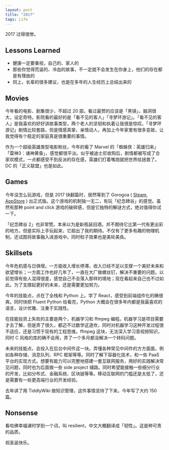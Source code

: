 ```yaml
---
layout: post
title: "2017"
tags: Life
---
```


2017 过得很惨。

<!--more-->

## Lessons Learned

* 健康一定要重视，自己的、家人的
* 那些你觉得荒诞的、冷血的故事，不一定就不会发生在你身上，他们的存在都是有理由的
* 同上，长辈的很多建议，也是在多年的人生经历上总结出来的

## Movies

今年看的电影、剧集很少，不超过 20 部。看过最赞的应该是「黑镜」，脑洞很大，设定奇特。影院看的最好的是「看不见的客人」「寻梦环游记」。「看不见的客人」是我喜欢的好好讲故事类型，两个老人的坚韧和执着让我很是惊叹。「寻梦环游记」剧情比较套路，但是情感真挚，亲情动人，再加上今年家里有很多变故，让我觉得有个稳定的家庭真是很重要的事情。

作为一个超级英雄类型电影粉丝，今年的看了 Marvel 的「蜘蛛侠：英雄归来」「雷神3：诸神黄昏」，感觉都很平淡。似乎被迪士尼收购后，剧情都被写成了合家欢模式，一点都感受不到反派的存在感，英雄们打着嘴炮就把世界给拯救了。DC 的「正义联盟」也是如此。

## Games

今年没怎么玩游戏，但是 2017 快翻篇时，居然等到了 Gorogoa ( [Steam][gorogoa-steam], [AppStore][gorogoa-appstore] ) 出正式版。这个游戏的机制独一无二，有玩「纪念碑谷」的感觉。虽然有那种 point and click 游戏的破碎感，但是它独特的解谜方式，绝对值得你试一下。

「纪念碑谷 2」也非常赞。本来以为是新瓶装旧酒，并不期待它比第一代有更出彩的地方。但是实际上手玩起来，它超出了我的期待。不仅有了更多有趣的物理机制，还试图将故事融入进游戏中。同时粒子效果也是美轮美奂。

[gorogoa-steam]: http://store.steampowered.com/app/557600/Gorogoa/
[gorogoa-appstore]: https://itunes.apple.com/cn/app/gorogoa/id1269225754?mt=8

## Skillsets

今年危机感与日俱增。一方面收入增长停滞，收入已经不足以支撑一个美好未来和欲望增长；一方面工作也好几年了，一直在大厂做螺丝钉，解决不重要的问题。以前觉得有些人混得很差，感觉自己不会落入那样的境地；现在看起来自己也不过如此。为了支撑起更好的未来，还是需要更加努力。

今年的技能点，点在了全栈和 Python 上。学了 React，感受到前端组件化的确很爽。同时快把 Fluent Python 给看完，Python 大概会在很多年内都是我最喜欢的语言，设计优雅、注重于实践性。

在技能投资上失败的主要是两个，机器学习和 ffmpeg 编程。机器学习是项目需要才去了解，但是弄了很久，都迈不过数学这道坎，同时对机器学习这种开发过程很不适应，还是习惯于现有的工程思维。ffmpeg 这块，无法深入学习音视频知识，同时 C 风格的库的确不会用，弄了一个多月都没解决一个转码问题。

未来的技能点，会投入在后台中间件这一块。弄懂各种常见中间件的方方面面，例如各种存储、消息队列、RPC 框架等等。同时了解下容器化技术，和一些 PaaS 平台的实现方式。想要有能力可以完整地搭建一套互联网服务，用好的实践解决常见问题，同时也为后面做一些 side project 铺路。同时希望能接触一些细分行业的开发，比如分布式、金融系统、区块链等等。移动互联网的门槛还是太低了，还是需要有一些更高端行业的开发经验。

去年讲了用 TiddlyWiki 做知识管理，这件事情坚持了下来。今年写了大约 150 篇。

## Nonsense

看哈佛幸福课时学到一个词，叫 resilient，中文大概翻译成「韧性」。这是种可贵的品质。

祝圣诞快乐。
